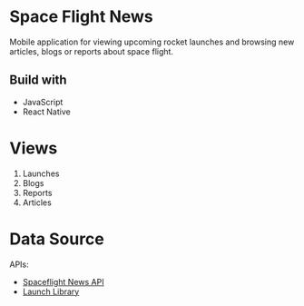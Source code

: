 # Space Flight News

Mobile application for viewing upcoming rocket launches and browsing new articles, blogs or reports about space flight.

## Build with

- JavaScript
- React Native

# Views

1. Launches
2. Blogs
3. Reports
4. Articles

# Data Source

APIs:

- [Spaceflight News API](https://thespacedevs.com/llapi)
- [Launch Library](https://ll.thespacedevs.com/2.2.0/swagger/)
